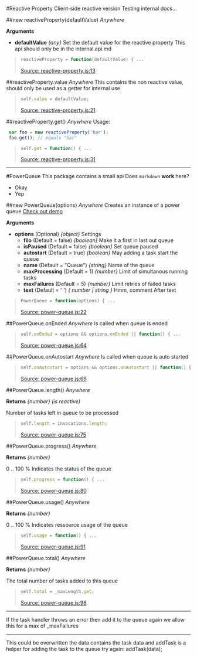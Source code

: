 #Reactive Property
Client-side reactive version
Testing internal docs...

##new reactiveProperty(defaultValue)    *Anywhere*

__Arguments__

* __defaultValue__  *{any}*
Set the default value for the reactive property
This api should only be in the internal.api.md

> ```js
> reactiveProperty = function(defaultValue) { ...
> ```
> [Source: reactive-property.js:13](reactive-property.js#L13)

##reactiveProperty.value    *Anywhere*
This contains the non reactive value, should only be used as a getter for
internal use

> ```js
> self.value = defaultValue;
> ```
> [Source: reactive-property.js:21](reactive-property.js#L21)

##reactiveProperty.get()    *Anywhere*
Usage:
```js
 var foo = new reactiveProperty('bar');
 foo.get(); // equals "bar"
```

> ```js
> self.get = function() { ...
> ```
> [Source: reactive-property.js:31](reactive-property.js#L31)


---
#PowerQueue
This package contains a small api
Does `markdown` __work__ here?
* Okay
* Yep

##new PowerQueue(options)    *Anywhere*
Creates an instance of a power queue 
[Check out demo](http://power-queue-test.meteor.com/)

__Arguments__

* __options__  (Optional)  *{object}*
Settings
  * __filo__  (Default = false)  *{boolean}*
Make it a first in last out queue
  * __isPaused__  (Default = false)  *{boolean}*
Set queue paused
  * __autostart__  (Default = true)  *{boolean}*
May adding a task start the queue
  * __name__  (Default = "Queue")  *{string}*
Name of the queue
  * __maxProcessing__  (Default = 1)  *{number}*
Limit of simultanous running tasks
  * __maxFailures__  (Default = 5)  *{number}*
Limit retries of failed tasks
  * __text__  (Default = ' ')  *{ number | string }*
Hmm, comment
After text

> ```js
> PowerQueue = function(options) { ...
> ```
> [Source: power-queue.js:22](power-queue.js#L22)

##PowerQueue.onEnded    *Anywhere*
Is called when queue is ended

> ```js
> self.onEnded = options && options.onEnded || function() { ...
> ```
> [Source: power-queue.js:64](power-queue.js#L64)

##PowerQueue.onAutostart    *Anywhere*
Is called when queue is auto started

> ```js
> self.onAutostart = options && options.onAutostart || function() { ...
> ```
> [Source: power-queue.js:69](power-queue.js#L69)

##PowerQueue.length()    *Anywhere*

__Returns__  *{number}*  *(is reactive)*

Number of tasks left in queue to be processed

> ```js
> self.length = invocations.length;
> ```
> [Source: power-queue.js:75](power-queue.js#L75)

##PowerQueue.progress()    *Anywhere*

__Returns__  *{number}*

0 .. 100 % Indicates the status of the queue

> ```js
> self.progress = function() { ...
> ```
> [Source: power-queue.js:80](power-queue.js#L80)

##PowerQueue.usage()    *Anywhere*

__Returns__  *{number}*

0 .. 100 % Indicates ressource usage of the queue

> ```js
> self.usage = function() { ...
> ```
> [Source: power-queue.js:91](power-queue.js#L91)

##PowerQueue.total()    *Anywhere*

__Returns__  *{number}*

The total number of tasks added to this queue

> ```js
> self.total = _maxLength.get;
> ```
> [Source: power-queue.js:98](power-queue.js#L98)

---
If the task handler throws an error then add it to the queue again
we allow this for a max of _maxFailures

---
This could be overwritten the data contains the task data and addTask
is a helper for adding the task to the queue
try again: addTask(data);
